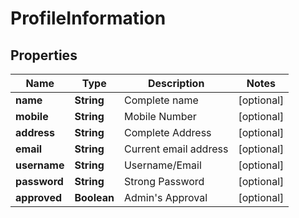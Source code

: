 
# ProfileInformation

## Properties
Name | Type | Description | Notes
------------ | ------------- | ------------- | -------------
**name** | **String** | Complete name |  [optional]
**mobile** | **String** | Mobile Number |  [optional]
**address** | **String** | Complete Address |  [optional]
**email** | **String** | Current email address |  [optional]
**username** | **String** | Username/Email |  [optional]
**password** | **String** | Strong Password |  [optional]
**approved** | **Boolean** | Admin&#39;s Approval |  [optional]



